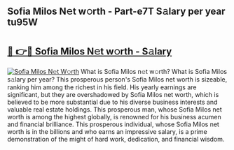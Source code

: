 ## Sofia Milos N𝚎t w𝚘rth - Part-e7T S𝚊lary per year tu95W

# <h2><a href="http://gc2tr6l.nevu.top/?p=Sofia+Milos">🔗 👉🔴 Sofia Milos N𝚎t w𝚘rth - S𝚊lary</a></h2>

[![Sofia Milos N𝚎t W𝚘rth](https://i.imgur.com/Oavwk0R.jpeg)](http://gc2tr6l.nevu.top/?p=Sofia+Milos)
What is Sofia Milos n𝚎t w𝚘rth? What is Sofia Milos s𝚊lary per year?
This prosperous person's Sofia Milos net worth is sizeable, ranking him among the richest in his field. His yearly earnings are significant, but they are overshadowed by Sofia Milos net worth, which is believed to be more substantial due to his diverse business interests and valuable real estate holdings. This prosperous man, whose Sofia Milos net worth is among the highest globally, is renowned for his business acumen and financial brilliance. This prosperous individual, whose Sofia Milos net worth is in the billions and who earns an impressive salary, is a prime demonstration of the might of hard work, dedication, and financial wisdom.
